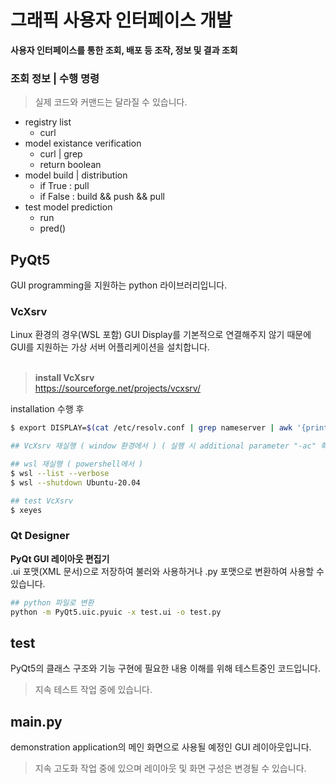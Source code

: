# 그래픽 사용자 인터페이스 개발
**사용자 인터페이스를 통한 조회, 배포 등 조작, 정보 및 결과 조회**<br>

### 조회 정보 | 수행 명령
> 실제 코드와 커맨드는 달라질 수 있습니다.<br>
- registry list
  - curl
- model existance verification
  - curl | grep
  - return boolean
- model build | distribution
  - if True : pull
  - if False : build && push && pull
- test model prediction
  - run
  - pred()

## PyQt5
GUI programming을 지원하는 python 라이브러리입니다.<br>

### VcXsrv
Linux 환경의 경우(WSL 포함) GUI Display를 기본적으로 연결해주지 않기 때문에 GUI를 지원하는 가상 서버 어플리케이션을 설치합니다.<br>
<br>
> **install VcXsrv**<br>
> https://sourceforge.net/projects/vcxsrv/

installation 수행 후
```bash
$ export DISPLAY=$(cat /etc/resolv.conf | grep nameserver | awk '{print $2}'):0

## VcXsrv 재실행 ( window 환경에서 ) ( 실행 시 additional parameter "-ac" 확인 )

## wsl 재실행 ( powershell에서 )
$ wsl --list --verbose
$ wsl --shutdown Ubuntu-20.04

## test VcXsrv
$ xeyes
```

### Qt Designer
**PyQt GUI 레이아웃 편집기**<br>
.ui 포맷(XML 문서)으로 저장하여 불러와 사용하거나 .py 포맷으로 변환하여 사용할 수 있습니다.<br>
```bash
## python 파일로 변환
python -m PyQt5.uic.pyuic -x test.ui -o test.py
```

## test
PyQt5의 클래스 구조와 기능 구현에 필요한 내용 이해를 위해 테스트중인 코드입니다.<br>
> 지속 테스트 작업 중에 있습니다.

## main.py
demonstration application의 메인 화면으로 사용될 예정인 GUI 레이아웃입니다.<br>
> 지속 고도화 작업 중에 있으며 레이아웃 및 화면 구성은 변경될 수 있습니다.

